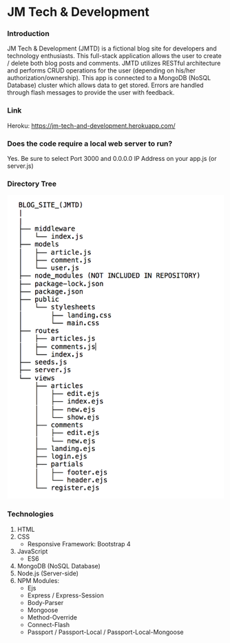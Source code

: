# JM Tech & Development

### Introduction

JM Tech & Development (JMTD) is a fictional blog site for developers and technology enthusiasts. 
This full-stack application allows the user to create / delete both blog posts and comments.
JMTD utilizes RESTful architecture and performs CRUD operations for the user (depending on his/her 
authorization/ownership). This app is connected to a MongoDB (NoSQL Database) cluster which allows 
data to get stored. Errors are handled through flash messages to provide the user with feedback.

### Link
Heroku: https://jm-tech-and-development.herokuapp.com/

### Does the code require a local web server to run?
Yes. Be sure to select Port 3000 and 0.0.0.0 IP Address on your app.js (or server.js)

### Directory Tree

![](Image/Directory_Blog_Site.png)

### Technologies

1. HTML
2. CSS
   * Responsive Framework: Bootstrap 4
3. JavaScript
   * ES6
4. MongoDB (NoSQL Database)
5. Node.js (Server-side)
6. NPM Modules:
   * Ejs
   * Express / Express-Session
   * Body-Parser
   * Mongoose
   * Method-Override
   * Connect-Flash
   * Passport / Passport-Local / Passport-Local-Mongoose
   
